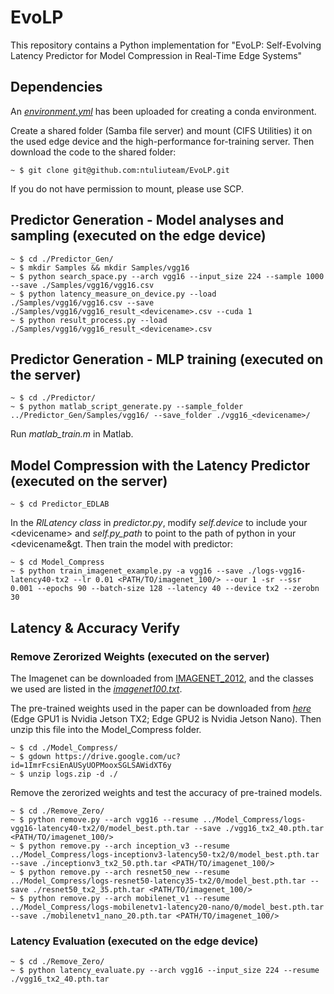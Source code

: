 # EvoLP
This repository contains a Python implementation for "EvoLP: Self-Evolving Latency Predictor for Model
Compression in Real-Time Edge Systems"

## Dependencies

An [*environment.yml*](environment.yml) has been uploaded for creating a conda environment.

Create a shared folder (Samba file server) and mount (CIFS Utilities) it on the used edge device and the high-performance for-training server. Then download the code to the shared folder:
```shell
~ $ git clone git@github.com:ntuliuteam/EvoLP.git
```

If you do not have permission to mount, please use SCP.

## Predictor Generation - Model analyses and sampling (executed on the edge device)
```shell
~ $ cd ./Predictor_Gen/
~ $ mkdir Samples && mkdir Samples/vgg16
~ $ python search_space.py --arch vgg16 --input_size 224 --sample 1000 --save ./Samples/vgg16/vgg16.csv
~ $ python latency_measure_on_device.py --load ./Samples/vgg16/vgg16.csv --save ./Samples/vgg16/vgg16_result_<devicename>.csv --cuda 1
~ $ python result_process.py --load ./Samples/vgg16/vgg16_result_<devicename>.csv
```

## Predictor Generation - MLP training (executed on the server)
```shell
~ $ cd ./Predictor/
~ $ python matlab_script_generate.py --sample_folder ../Predictor_Gen/Samples/vgg16/ --save_folder ./vgg16_<devicename>/
```
Run *matlab_train.m* in Matlab.

## Model Compression with the Latency Predictor (executed on the server)
```shell
~ $ cd Predictor_EDLAB
```
In the *RlLatency class* in *predictor.py*, modify *self.device* to include your &lt;devicename&gt; and *self.py_path* to point to the path of python in your &lt;devicename&gt. Then train the model with predictor:
```shell
~ $ cd Model_Compress
~ $ python train_imagenet_example.py -a vgg16 --save ./logs-vgg16-latency40-tx2 --lr 0.01 <PATH/TO/imagenet_100/> --our 1 -sr --ssr 0.001 --epochs 90 --batch-size 128 --latency 40 --device tx2 --zerobn 30
```

## Latency & Accuracy Verify 
### Remove Zerorized Weights (executed on the server)
The Imagenet can be downloaded from [IMAGENET_2012](https://image-net.org/), and the classes we used are listed in the
[*imagenet100.txt*](imagenet100.txt).

The pre-trained weights used in the paper can be downloaded from [*here*](https://drive.google.com/file/d/1ImrFcsiEnAUSyUOPMooxSGLSAWidXT6y/view?usp=sharing) (Edge GPU1 is Nvidia Jetson TX2; Edge GPU2 is Nvidia Jetson Nano). Then unzip this file into the Model_Compress folder.
```shell
~ $ cd ./Model_Compress/
~ $ gdown https://drive.google.com/uc?id=1ImrFcsiEnAUSyUOPMooxSGLSAWidXT6y 
~ $ unzip logs.zip -d ./
```

Remove the zerorized weights and test the accuracy of pre-trained models.
```shell
~ $ cd ./Remove_Zero/
~ $ python remove.py --arch vgg16 --resume ../Model_Compress/logs-vgg16-latency40-tx2/0/model_best.pth.tar --save ./vgg16_tx2_40.pth.tar <PATH/TO/imagenet_100/>
~ $ python remove.py --arch inception_v3 --resume ../Model_Compress/logs-inceptionv3-latency50-tx2/0/model_best.pth.tar --save ./inceptionv3_tx2_50.pth.tar <PATH/TO/imagenet_100/>
~ $ python remove.py --arch resnet50_new --resume ../Model_Compress/logs-resnet50-latency35-tx2/0/model_best.pth.tar --save ./resnet50_tx2_35.pth.tar <PATH/TO/imagenet_100/>
~ $ python remove.py --arch mobilenet_v1 --resume ../Model_Compress/logs-mobilenetv1-latency20-nano/0/model_best.pth.tar --save ./mobilenetv1_nano_20.pth.tar <PATH/TO/imagenet_100/>
```

### Latency Evaluation (executed on the edge device)
```shell
~ $ cd ./Remove_Zero/
~ $ python latency_evaluate.py --arch vgg16 --input_size 224 --resume ./vgg16_tx2_40.pth.tar
```
